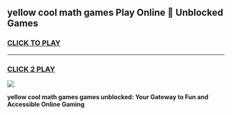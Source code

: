 
## yellow cool math games Play Online 👋 Unblocked Games
<h3>
<a href="https://news.freeplayer.one?title=yellow_cool_math_games&ref=17CMG">CLICK TO PLAY</a></h3>
<hr>

<h3>
<a href="https://news.freeplayer.one?title=yellow_cool_math_games&ref=17CMG">CLICK 2 PLAY</a>
  
</h3>

<a href="https://news.freeplayer.one?title=yellow_cool_math_games&ref=17CMG/"><img src="https://clearcache.store/games.png"></a>


**yellow cool math games games unblocked: Your Gateway to Fun and Accessible Online Gaming**
